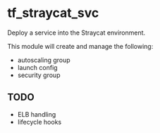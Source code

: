 # tf_straycat_svc
Deploy a service into the Straycat environment.

This module will create and manage the following:
* autoscaling group
* launch config
* security group

## TODO
* ELB handling
* lifecycle hooks
